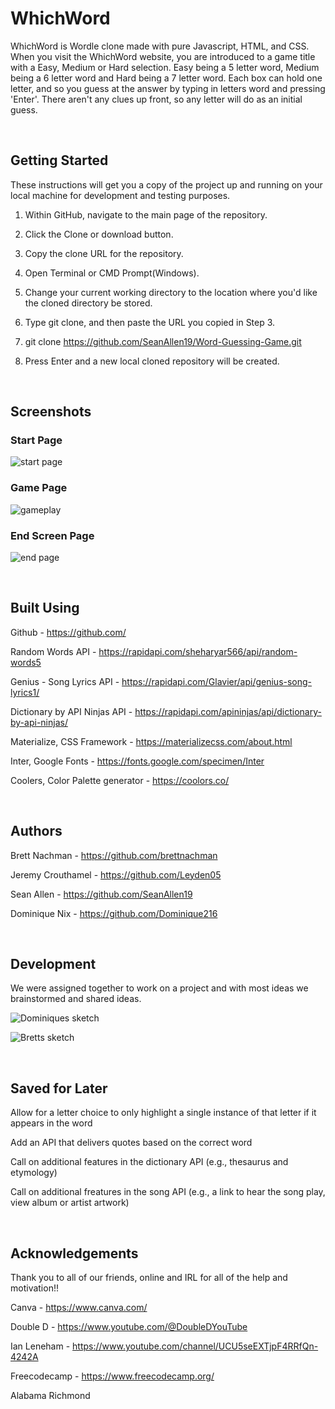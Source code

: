 # WhichWord 

WhichWord is Wordle clone made with pure Javascript, HTML, and CSS. When you visit the WhichWord website, you are introduced to a game title with a Easy, Medium or Hard selection. Easy being a 5 letter word, Medium being a 6 letter word and Hard being a 7 letter word. Each box can hold one letter, and so you guess at the answer by typing in letters word and pressing 'Enter'. There aren't any clues up front, so any letter will do as an initial guess.

<br>   

## Getting Started

These instructions will get you a copy of the project up and running on your local machine for development and testing purposes.

1. Within GitHub, navigate to the main page of the repository.

2. Click the Clone or download button.

3. Copy the clone URL for the repository.

4. Open Terminal or CMD Prompt(Windows).

5. Change your current working directory to the location where you'd like the cloned directory be stored.

6. Type git clone, and then paste the URL you copied in Step 3.

7. git clone https://github.com/SeanAllen19/Word-Guessing-Game.git

8. Press Enter and a new local cloned repository will be created.   
    
    <br>  

## Screenshots

### Start Page
![start page](./assets/whichword%20title.png)

### Game Page
![gameplay](./assets/whichword%20gameplay.png)

### End Screen Page
![end page](./assets/whichword%20end%20page.png)

<br>      
    
## Built Using

Github - https://github.com/

Random Words API - https://rapidapi.com/sheharyar566/api/random-words5

Genius - Song Lyrics API - https://rapidapi.com/Glavier/api/genius-song-lyrics1/

Dictionary by API Ninjas API - https://rapidapi.com/apininjas/api/dictionary-by-api-ninjas/

Materialize, CSS Framework - https://materializecss.com/about.html

Inter, Google Fonts - https://fonts.google.com/specimen/Inter

Coolers, Color Palette generator - https://coolors.co/

<br>    

## Authors
   
  Brett Nachman - https://github.com/brettnachman
  
  Jeremy Crouthamel - https://github.com/Leyden05
  
  Sean Allen - https://github.com/SeanAllen19
  
  Dominique Nix - https://github.com/Dominique216
  
  <br>   

## Development

We were assigned together to work on a project and with most ideas we brainstormed and shared ideas.

![Dominiques sketch](./assets/Dom%201st%20sketch.jpg)

![Bretts sketch](./assets/Bretts%201st%20sketch.jpg)

<br>     

## Saved for Later

Allow for a letter choice to only highlight a single instance of that letter if it appears in the word

Add an API that delivers quotes based on the correct word

Call on additional features in the dictionary API (e.g., thesaurus and etymology)

Call on additional freatures in the song API (e.g., a link to hear the song play, view album or artist artwork)

<br>     

## Acknowledgements

Thank you to all of our friends, online and IRL for all of the help and motivation!!

Canva - https://www.canva.com/

Double D - https://www.youtube.com/@DoubleDYouTube

Ian Leneham - https://www.youtube.com/channel/UCU5seEXTjpF4RRfQn-4242A

Freecodecamp - https://www.freecodecamp.org/

Alabama Richmond
